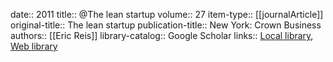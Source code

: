 date:: 2011
title:: @The lean startup
volume:: 27
item-type:: [[journalArticle]]
original-title:: The lean startup
publication-title:: New York: Crown Business
authors:: [[Eric Reis]]
library-catalog:: Google Scholar
links:: [Local library](zotero://select/library/items/KEP7KXFF), [Web library](https://www.zotero.org/users/6520516/items/KEP7KXFF)
